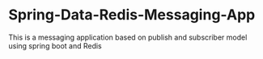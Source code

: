 # Spring-Data-Redis-Messaging-App
This is a messaging application based on publish and subscriber model using spring boot and Redis
